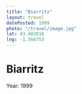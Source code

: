 ```yaml
---
title: "Biarritz"
layout: travel
datePosted: 1999
photo: "/travel/image.jpg"
lat: 43.483816
lng: -1.566753
---
```

# Biarritz



Year: 1999
